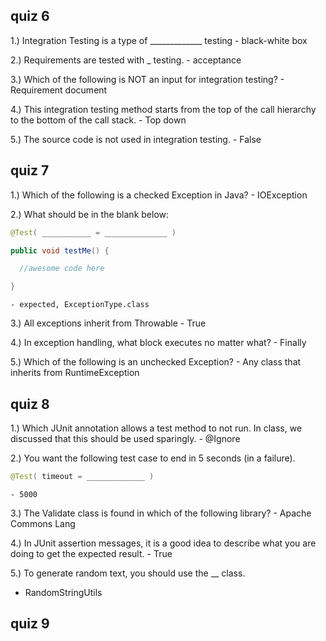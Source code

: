 ## quiz 6

1.) Integration Testing is a type of _____________ testing
	- black-white box

2.) Requirements are tested with _ testing.
	- acceptance

3.) Which of the following is NOT an input for integration testing?
	- Requirement document

4.) This integration testing method starts from the top of the call hierarchy to the bottom of the call stack.
	- Top down

5.) The source code is not used in integration testing.
	- False


## quiz 7
1.) Which of the following is a checked Exception in Java?
	- IOException

2.) What should be in the blank below:
```java
@Test( ___________ = ______________ )

public void testMe() {

  //awesome code here

}
```
	- expected, ExceptionType.class

3.) All exceptions inherit from Throwable
	- True

4.) In exception handling, what block executes no matter what?
	- Finally

5.) Which of the following is an unchecked Exception?
	- Any class that inherits from RuntimeException

## quiz 8
1.) Which JUnit annotation allows a test method to not run. In class, we discussed that this should be used sparingly.
	- @Ignore

2.) You want the following test case to end in 5 seconds (in a failure).
```java
@Test( timeout = _____________ )
```
	- 5000

3.) The Validate class is found in which of the following library?
	-   Apache Commons Lang

4.) In JUnit assertion messages, it is a good idea to describe what you are doing to get the expected result.
	- True

5.) To generate random text, you should use the __ class.
- RandomStringUtils


## quiz 9

